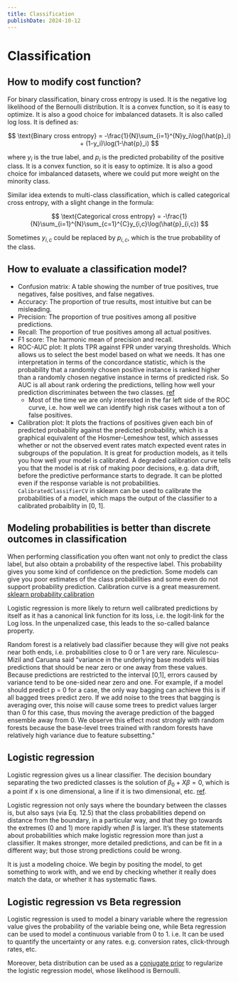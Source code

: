 ```yaml
---
title: Classification
publishDate: 2024-10-12
---
```


# Classification

## How to modify cost function?

For binary classification, binary cross entropy is used. It is the negative log likelihood of the Bernoulli distribution. It is a convex function, so it is easy to optimize. It is also a good choice for imbalanced datasets. It is also called log loss. It is defined as:

$$
\text{Binary cross entropy} = -\frac{1}{N}\sum_{i=1}^{N}y_i\log(\hat{p}_i) + (1-y_i)\log(1-\hat{p}_i)
$$

where $y_i$ is the true label, and $p_i$ is the predicted probability of the positive class. It is a convex function, so it is easy to optimize. It is also a good choice for imbalanced datasets, where we could put more weight on the minority class.

Similar idea extends to multi-class classification, which is called categorical cross entropy, with a slight change in the formula:

$$
\text{Categorical cross entropy} = -\frac{1}{N}\sum_{i=1}^{N}\sum_{c=1}^{C}y_{i,c}\log(\hat{p}_{i,c})
$$

Sometimes $y_{i,c}$ could be replaced by $p_{i,c}$, which is the true probability of the class.

## How to evaluate a classification model?

- Confusion matrix: A table showing the number of true positives, true negatives, false positives, and false negatives.
- Accuracy: The proportion of true results, most intuitive but can be misleading.
- Precision: The proportion of true positives among all positive predictions.
- Recall: The proportion of true positives among all actual positives.
- F1 score: The harmonic mean of precision and recall.
- ROC-AUC plot: It plots TPR against FPR under varying thresholds. Which allows us to select the best model based on what we needs. It has one interpretation in terms of the concordance statistic, which is the probability that a randomly chosen positive instance is ranked higher than a randomly chosen negative instance in terms of predicted risk. So AUC is all about rank ordering the predictions, telling how well your prediction discriminates between the two classes. [ref](https://andrewpwheeler.com/2021/05/12/roc-and-calibration-plots-for-binary-predictions-in-python/)
  - Most of the time we are only interested in the far left side of the ROC curve, i.e. how well we can identify high risk cases without a ton of false positives.
- Calibration plot: It plots the fractions of positives given each bin of predicted probability against the predicted probability, which is a graphical equivalent of the Hosmer-Lemeshow test, which assesses whether or not the observed event rates match expected event rates in subgroups of the population. It is great for production models, as it tells you how well your model is calibrated. A degraded calibration curve tells you that the model is at risk of making poor decisions, e.g. data drift, before the predictive performance starts to degrade. It can be plotted even if the response variable is not probabilities. `CalibratedClassifierCV` in sklearn can be used to calibrate the probabilities of a model, which maps the output of the classifier to a calibrated probaiblity in \[0, 1\].

## Modeling probabilities is better than discrete outcomes in classification

When performing classification you often want not only to predict the class label, but also obtain a probability of the respective label. This probability gives you some kind of confidence on the prediction. Some models can give you poor estimates of the class probabilities and some even do not support probability prediction. Calibration curve is a great measurement. [sklearn probability calibration](https://scikit-learn.org/stable/modules/calibration.html)

Logistic regression is more likely to return well calibrated predictions by itself as it has a canonical link function for its loss, i.e. the logit-link for the Log loss. In the unpenalized case, this leads to the so-called balance property.

Random forest is a relatively bad classifier because they will give not peaks near both ends, i.e. probabilities close to 0 or 1 are very rare. Niculescu-Mizil and Caruana said "variance in the underlying base models will bias predictions that should be near zero or one away from these values. Because predictions are restricted to the interval [0,1], errors caused by variance tend to be one-sided near zero and one. For example, if a model should predict p = 0 for a case, the only way bagging can achieve this is if all bagged trees predict zero. If we add noise to the trees that bagging is averaging over, this noise will cause some trees to predict values larger than 0 for this case, thus moving the average prediction of the bagged ensemble away from 0. We observe this effect most strongly with random forests because the base-level trees trained with random forests have relatively high variance due to feature subsetting."

## Logistic regression

Logistic regression gives us a linear classifier. The decision boundary separating the two predicted classes is the solution of $\beta_0 + X\beta = 0$, which is a point if x is one dimensional, a line if it is two dimensional, etc. [ref](https://www.stat.cmu.edu/~cshalizi/uADA/12/lectures/ch12.pdf).

Logistic regression not only says where the boundary between the classes is, but also says (via Eq. 12.5) that the class probabilities depend on distance from the boundary, in a particular way, and that they go towards the extremes (0 and 1) more rapidly when $\beta$ is larger. It’s these statements about probabilities which make logistic regression more than just a classifier. It makes stronger, more detailed predictions, and can be fit in a different way; but those strong predictions could be wrong.

It is just a modeling choice. We begin by positing the model, to get something to work with, and we end by checking whether it really does match the data, or whether it has systematic flaws.

## Logistic regression vs Beta regression

Logistic regression is used to model a binary variable where the regression value gives the probability of the variable being one, while Beta regression can be used to model a continuous variable from 0 to 1. i.e. It can be used to quantify the uncertainty or any rates. e.g. conversion rates, click-through rates, etc.

Moreover, beta distribution can be used as a [conjugate prior](conjugate-priors.md) to regularize the logistic regression model, whose likelihood is Bernoulli.
